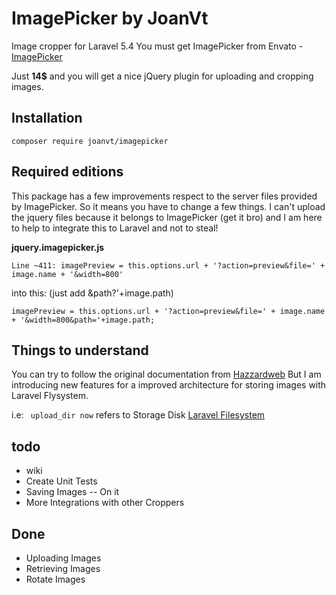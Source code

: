 # ImagePicker by JoanVt
Image cropper for Laravel 5.4 
You must get ImagePicker from Envato - [ImagePicker](https://codecanyon.net/item/imagepicker-uploader-webcam-cropper/6722532?s_rank=1)

Just **14$** and you will get a nice jQuery plugin for uploading and cropping images.

## Installation

```
composer require joanvt/imagepicker
```

## Required editions

This package has a few improvements respect to the server files provided by ImagePicker. So it means you have to change a few things.
I can't upload the jquery files because it belongs to ImagePicker (get it bro) and I am here to help to integrate this to Laravel and not to steal!

**jquery.imagepicker.js**
```
Line ~411: imagePreview = this.options.url + '?action=preview&file=' + image.name + '&width=800'
```
into this: (just add &path?'+image.path)
````
imagePreview = this.options.url + '?action=preview&file=' + image.name + '&width=800&path='+image.path;
````

## Things to understand

You can try to follow the original documentation from [Hazzardweb](http://docs.hazzardweb.com/imagepicker) But I am introducing new features for a improved architecture for storing images with Laravel Flysystem.

i.e:
`` upload_dir now`` refers to Storage Disk [Laravel Filesystem](https://laravel.com/docs/5.4/filesystem#the-public-disk)

## todo

- wiki
- Create Unit Tests
- Saving Images -- On it
- More Integrations with other Croppers

## Done

- Uploading Images
- Retrieving Images
- Rotate Images